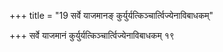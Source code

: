 +++
title = "19 सर्वे याजमानङ् कुर्युर्यत्किञ्चार्त्विज्येनाविबाधकम्"

+++
सर्वे याजमानं कुर्युर्यत्किञ्चार्त्विज्येनाविबाधकम् १९